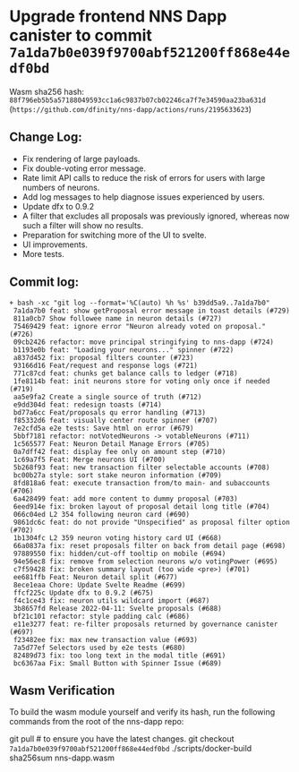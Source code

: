 # Upgrade frontend NNS Dapp canister to commit `7a1da7b0e039f9700abf521200ff868e44edf0bd`
Wasm sha256 hash: `88f796eb5b5a57188049593cc1a6c9837b07cb02246ca7f7e34590aa23ba631d` (`https://github.com/dfinity/nns-dapp/actions/runs/2195633623`)

## Change Log:

* Fix rendering of large payloads.
* Fix double-voting error message.
* Rate limit API calls to reduce the risk of errors for users with large numbers of neurons.
* Add log messages to help diagnose issues experienced by users.
* Update dfx to 0.9.2
* A filter that excludes all proposals was previously ignored, whereas now such a filter will show no results.
* Preparation for switching more of the UI to svelte.
* UI improvements.
* More tests.

## Commit log:

```
+ bash -xc "git log --format='%C(auto) %h %s' b39dd5a9..7a1da7b0"
 7a1da7b0 feat: show getProposal error message in toast details (#729)
 811a0cb7 Show followee name in neuron details (#727)
 75469429 feat: ignore error "Neuron already voted on proposal." (#726)
 09cb2426 refactor: move principal stringifying to nns-dapp (#724)
 b1193e0b feat: "Loading your neurons..." spinner (#722)
 a837d452 fix: proposal filters counter (#723)
 93166d16 Feat/request and response logs (#721)
 771c87cd feat: chunks get balance calls to ledger (#718)
 1fe8114b feat: init neurons store for voting only once if needed (#719)
 aa5e9fa2 Create a single source of truth (#712)
 e9dd304d feat: redesign toasts (#714)
 bd77a6cc Feat/proposals qu error handling (#713)
 f85332d6 feat: visually center route spinner (#707)
 7e2cfd5a e2e tests: Save html on error (#679)
 5bbf7181 refactor: notVotedNeurons -> votableNeurons (#711)
 1c565577 Feat: Neuron Detail Manage Errors (#705)
 0a7dff42 feat: display fee only on amount step (#710)
 1c69a7f5 Feat: Merge neurons UI (#700)
 5b268f93 feat: new transaction filter selectable accounts (#708)
 bc00b27a style: sort stake neuron information (#709)
 8fd818a6 feat: execute transaction from/to main- and subaccounts (#706)
 6a428499 feat: add more content to dummy proposal (#703)
 6eed914e fix: broken layout of proposal detail long title (#704)
 066c04ed L2 354 following neuron card (#690)
 9861dc6c feat: do not provide "Unspecified" as proposal filter option (#702)
 1b1304fc L2 359 neuron voting history card UI (#668)
 66a0837a fix: reset proposals filter on back from detail page (#698)
 97889550 fix: hidden/cut-off tooltip on mobile (#694)
 94e56ec8 fix: remove from selection neurons w/o votingPower (#695)
 c7f59428 fix: broken summary layout (too wide <pre>) (#701)
 ee681ffb Feat: Neuron detail split (#677)
 8ece1eaa Chore: Update Svelte Readme (#699)
 ffcf225c Update dfx to 0.9.2 (#675)
 f4c1ce43 fix: neuron utils wildcard import (#687)
 3b8657fd Release 2022-04-11: Svelte proposals (#688)
 bf21c101 refactor: style padding calc (#686)
 e11e3277 feat: re-filter proposals returned by governance canister (#697)
 f23482ee fix: max new transaction value (#693)
 7a5d77ef Selectors used by e2e tests (#680)
 82489d73 fix: too long text in the modal title (#691)
 bc6367aa Fix: Small Button with Spinner Issue (#689)
```

## Wasm Verification

To build the wasm module yourself and verify its hash, run the following commands from the root of the nns-dapp repo:

git pull  # to ensure you have the latest changes.
git checkout `7a1da7b0e039f9700abf521200ff868e44edf0bd`
./scripts/docker-build
sha256sum nns-dapp.wasm
